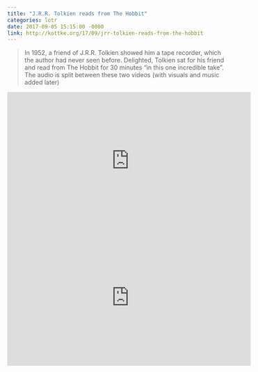 ```yaml
---
title: "J.R.R. Tolkien reads from The Hobbit"
categories: lotr
date: 2017-09-05 15:15:00 -0000
link: http://kottke.org/17/09/jrr-tolkien-reads-from-the-hobbit
---
```

> In 1952, a friend of J.R.R. Tolkien showed him a tape recorder, which the author had never seen before. Delighted, Tolkien sat for his friend and read from The Hobbit for 30 minutes “in this one incredible take”. The audio is split between these two videos (with visuals and music added later)

<div><iframe width="560" height="315" src="https://www.youtube.com/embed/-_XhcY5Hg2E" frameborder="0" allowfullscreen></iframe></div>

<div><iframe width="560" height="315" src="https://www.youtube.com/embed/TuM1VbChiq8" frameborder="0" allowfullscreen></iframe></div>